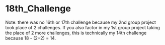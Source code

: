 # 18th_Challenge
Note: there was no 16th or 17th challenge because my 2nd group project took place of 2 challenges. If you also factor in my 1st group project taking the place of 2 more challenges, this is technically my 14th challenge because 18 - (2+2) = 14. 
